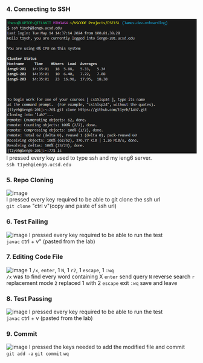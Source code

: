 ### 4. Connecting to SSH ###
![image](Screenshot%202024-05-15%20054905.png) <br>
I pressed every key used to type ssh and my ieng6 server. <br>
```ssh t1yeh@ieng6.ucsd.edu``` <br>

### 5. Repo Cloning ###
![image](image_2024-05-22_090854168.png) <br>
I pressed every key required to be able to git clone the ssh url <br>
```git clone``` "ctrl v"(copy and paste of ssh url) <br>

### 6. Test Failing ###
![image](Screenshot%202024-05-15%20054946.png)
I pressed every key required to be able to run the test <br>
```javac``` ctrl + v" (pasted from the lab) <br>

### 7. Editing Code File ###
![image](Screenshot%202024-05-15%20055037.png)
1 ```/x```, ```enter```, 1 ```N```, 1 ```r2```, 1 ```escape```, 1 ```:wq``` <br>
```/x``` was to find every word containing X
```enter``` send query
```N``` reverse search
```r``` replacement mode
```2``` replaced 1 with 2
```escape``` exit
```:wq``` save and leave

### 8. Test Passing ###
![image](Screenshot%202024-05-15%20054756.png)
I pressed every key required to be able to run the test <br>
```javac``` ctrl + v (pasted from the lab) <br>

### 9. Commit ###
![image](Screenshot%202024-05-15%20055203.png)
I pressed the keys needed to add the modified file and commit <br>
```git add -a```
```git commit```
```wq```
